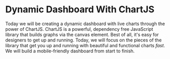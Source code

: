 # Dynamic Dashboard With ChartJS

Today we will be creating a dynamic dashboard with live charts through the power of ChartJS. ChartJS is a powerful, dependency free JavaScript library that builds graphs via the canvas element. Best of all, it's easy for designers to get up and running. Today, we will focus on the pieces of the library that get you up and running with beautiful and functional charts *fast*. We will build a mobile-friendly dashboard from start to finish.
